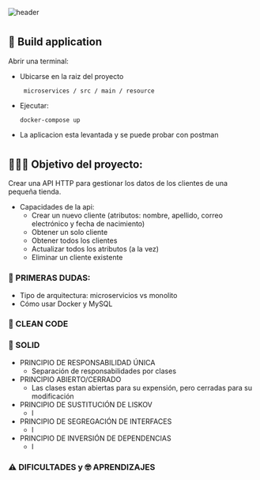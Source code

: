  

![header](https://capsule-render.vercel.app/api?text=Api%Rest%!&fontColor=d6ace6 )
#
## 🔨 Build application 
Abrir una terminal:

- Ubicarse en la raiz del proyecto 
  ```
   microservices / src / main / resource 
   ```
- Ejecutar:
  ```
  docker-compose up
  ```
 - La aplicacion esta levantada y se puede probar con postman

#
## 👩🏽‍💻 Objetivo del proyecto:
 Crear una API HTTP para gestionar los datos de los clientes de una pequeña tienda.
  - Capacidades de la api: 
    - Crear un nuevo cliente (atributos: nombre, apellido, correo electrónico y fecha de nacimiento)
    - Obtener un solo cliente 
    - Obtener todos los clientes 
    - Actualizar todos los atributos (a la vez) 
    - Eliminar un cliente existente 

### 🤔 PRIMERAS DUDAS:
 - Tipo de arquitectura: microservicios vs monolito 
 - Cómo usar Docker y MySQL

### 🧹 CLEAN CODE

### 📖 SOLID 

  - PRINCIPIO DE RESPONSABILIDAD ÚNICA 
      - Separación de responsabilidades por clases    
  - PRINCIPIO ABIERTO/CERRADO
      - Las clases estan abiertas para su expensión, pero cerradas para su modificación
  - PRINCIPIO DE SUSTITUCIÓN DE LISKOV
      - l
  - PRINCIPIO DE SEGREGACIÓN DE INTERFACES
      - l
  - PRINCIPIO DE INVERSIÓN DE DEPENDENCIAS
    - l

### ⚠️ DIFICULTADES y 🤓 APRENDIZAJES
















